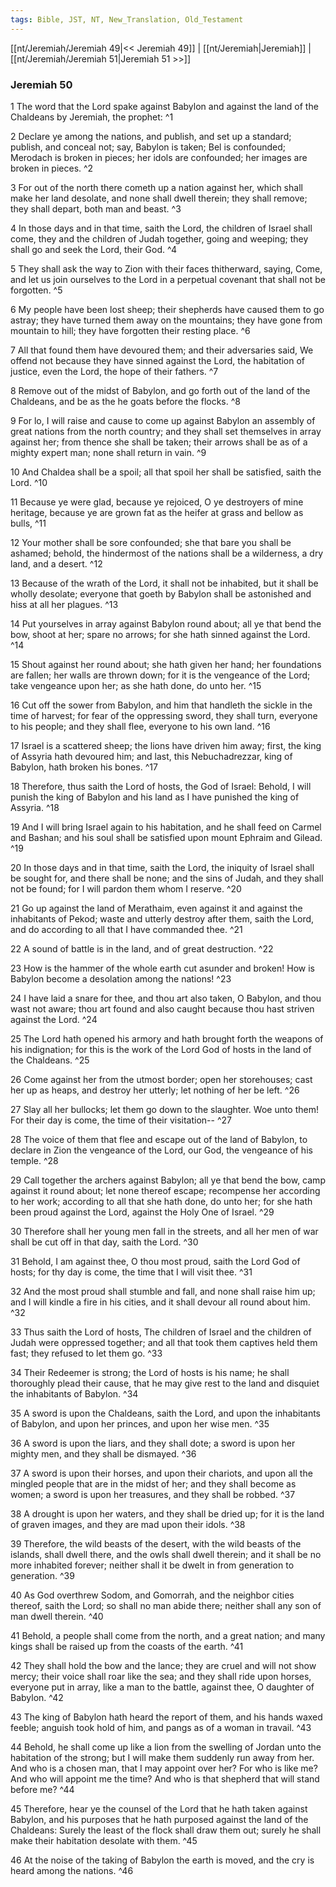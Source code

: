 ```yaml
---
tags: Bible, JST, NT, New_Translation, Old_Testament
---
```


[[nt/Jeremiah/Jeremiah 49|<< Jeremiah 49]] | [[nt/Jeremiah|Jeremiah]] | [[nt/Jeremiah/Jeremiah 51|Jeremiah 51 >>]]

### Jeremiah 50

1 The word that the Lord spake against Babylon and against the land of the Chaldeans by Jeremiah, the prophet:  ^1

2 Declare ye among the nations, and publish, and set up a standard; publish, and conceal not; say, Babylon is taken; Bel is confounded; Merodach is broken in pieces; her idols are confounded; her images are broken in pieces.  ^2

3 For out of the north there cometh up a nation against her, which shall make her land desolate, and none shall dwell therein; they shall remove; they shall depart, both man and beast.  ^3

4 In those days and in that time, saith the Lord, the children of Israel shall come, they and the children of Judah together, going and weeping; they shall go and seek the Lord, their God.  ^4

5 They shall ask the way to Zion with their faces thitherward, saying, Come, and let us join ourselves to the Lord in a perpetual covenant that shall not be forgotten.  ^5

6 My people have been lost sheep; their shepherds have caused them to go astray; they have turned them away on the mountains; they have gone from mountain to hill; they have forgotten their resting place.  ^6

7 All that found them have devoured them; and their adversaries said, We offend not because they have sinned against the Lord, the habitation of justice, even the Lord, the hope of their fathers.  ^7

8 Remove out of the midst of Babylon, and go forth out of the land of the Chaldeans, and be as the he goats before the flocks.  ^8

9 For lo, I will raise and cause to come up against Babylon an assembly of great nations from the north country; and they shall set themselves in array against her; from thence she shall be taken; their arrows shall be as of a mighty expert man; none shall return in vain.  ^9

10 And Chaldea shall be a spoil; all that spoil her shall be satisfied, saith the Lord.  ^10

11 Because ye were glad, because ye rejoiced, O ye destroyers of mine heritage, because ye are grown fat as the heifer at grass and bellow as bulls,  ^11

12 Your mother shall be sore confounded; she that bare you shall be ashamed; behold, the hindermost of the nations shall be a wilderness, a dry land, and a desert.  ^12

13 Because of the wrath of the Lord, it shall not be inhabited, but it shall be wholly desolate; everyone that goeth by Babylon shall be astonished and hiss at all her plagues.  ^13

14 Put yourselves in array against Babylon round about; all ye that bend the bow, shoot at her; spare no arrows; for she hath sinned against the Lord.  ^14

15 Shout against her round about; she hath given her hand; her foundations are fallen; her walls are thrown down; for it is the vengeance of the Lord; take vengeance upon her; as she hath done, do unto her.  ^15

16 Cut off the sower from Babylon, and him that handleth the sickle in the time of harvest; for fear of the oppressing sword, they shall turn, everyone to his people; and they shall flee, everyone to his own land.  ^16

17 Israel is a scattered sheep; the lions have driven him away; first, the king of Assyria hath devoured him; and last, this Nebuchadrezzar, king of Babylon, hath broken his bones.  ^17

18 Therefore, thus saith the Lord of hosts, the God of Israel: Behold, I will punish the king of Babylon and his land as I have punished the king of Assyria.  ^18

19 And I will bring Israel again to his habitation, and he shall feed on Carmel and Bashan; and his soul shall be satisfied upon mount Ephraim and Gilead.  ^19

20 In those days and in that time, saith the Lord, the iniquity of Israel shall be sought for, and there shall be none; and the sins of Judah, and they shall not be found; for I will pardon them whom I reserve.  ^20

21 Go up against the land of Merathaim, even against it and against the inhabitants of Pekod; waste and utterly destroy after them, saith the Lord, and do according to all that I have commanded thee.  ^21

22 A sound of battle is in the land, and of great destruction.  ^22

23 How is the hammer of the whole earth cut asunder and broken! How is Babylon become a desolation among the nations!  ^23

24 I have laid a snare for thee, and thou art also taken, O Babylon, and thou wast not aware; thou art found and also caught because thou hast striven against the Lord.  ^24

25 The Lord hath opened his armory and hath brought forth the weapons of his indignation; for this is the work of the Lord God of hosts in the land of the Chaldeans.  ^25

26 Come against her from the utmost border; open her storehouses; cast her up as heaps, and destroy her utterly; let nothing of her be left.  ^26

27 Slay all her bullocks; let them go down to the slaughter. Woe unto them! For their day is come, the time of their visitation\--  ^27

28 The voice of them that flee and escape out of the land of Babylon, to declare in Zion the vengeance of the Lord, our God, the vengeance of his temple.  ^28

29 Call together the archers against Babylon; all ye that bend the bow, camp against it round about; let none thereof escape; recompense her according to her work; according to all that she hath done, do unto her; for she hath been proud against the Lord, against the Holy One of Israel.  ^29

30 Therefore shall her young men fall in the streets, and all her men of war shall be cut off in that day, saith the Lord.  ^30

31 Behold, I am against thee, O thou most proud, saith the Lord God of hosts; for thy day is come, the time that I will visit thee.  ^31

32 And the most proud shall stumble and fall, and none shall raise him up; and I will kindle a fire in his cities, and it shall devour all round about him.  ^32

33 Thus saith the Lord of hosts, The children of Israel and the children of Judah were oppressed together; and all that took them captives held them fast; they refused to let them go.  ^33

34 Their Redeemer is strong; the Lord of hosts is his name; he shall thoroughly plead their cause, that he may give rest to the land and disquiet the inhabitants of Babylon.  ^34

35 A sword is upon the Chaldeans, saith the Lord, and upon the inhabitants of Babylon, and upon her princes, and upon her wise men.  ^35

36 A sword is upon the liars, and they shall dote; a sword is upon her mighty men, and they shall be dismayed.  ^36

37 A sword is upon their horses, and upon their chariots, and upon all the mingled people that are in the midst of her; and they shall become as women; a sword is upon her treasures, and they shall be robbed.  ^37

38 A drought is upon her waters, and they shall be dried up; for it is the land of graven images, and they are mad upon their idols.  ^38

39 Therefore, the wild beasts of the desert, with the wild beasts of the islands, shall dwell there, and the owls shall dwell therein; and it shall be no more inhabited forever; neither shall it be dwelt in from generation to generation.  ^39

40 As God overthrew Sodom, and Gomorrah, and the neighbor cities thereof, saith the Lord; so shall no man abide there; neither shall any son of man dwell therein.  ^40

41 Behold, a people shall come from the north, and a great nation; and many kings shall be raised up from the coasts of the earth.  ^41

42 They shall hold the bow and the lance; they are cruel and will not show mercy; their voice shall roar like the sea; and they shall ride upon horses, everyone put in array, like a man to the battle, against thee, O daughter of Babylon.  ^42

43 The king of Babylon hath heard the report of them, and his hands waxed feeble; anguish took hold of him, and pangs as of a woman in travail.  ^43

44 Behold, he shall come up like a lion from the swelling of Jordan unto the habitation of the strong; but I will make them suddenly run away from her. And who is a chosen man, that I may appoint over her? For who is like me? And who will appoint me the time? And who is that shepherd that will stand before me?  ^44

45 Therefore, hear ye the counsel of the Lord that he hath taken against Babylon, and his purposes that he hath purposed against the land of the Chaldeans: Surely the least of the flock shall draw them out; surely he shall make their habitation desolate with them.  ^45

46 At the noise of the taking of Babylon the earth is moved, and the cry is heard among the nations.  ^46

 
